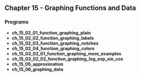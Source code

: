 ## Chapter 15 - Graphing Functions and Data

### Programs
* **ch_15_02_01_function_graphing_plain**
* **ch_15_02_02_function_graphing_labels**
* **ch_15_02_03_function_graphing_notches**
* **ch_15_02_04_function_graphing_colors**
* **ch_15_03_02_01_function_graphing_more_examples**
* **ch_15_03_02_02_function_graphing_log_exp_sin_cos**
* **ch_15_05_approximation**
* **ch_15_06_graphing_data** 
